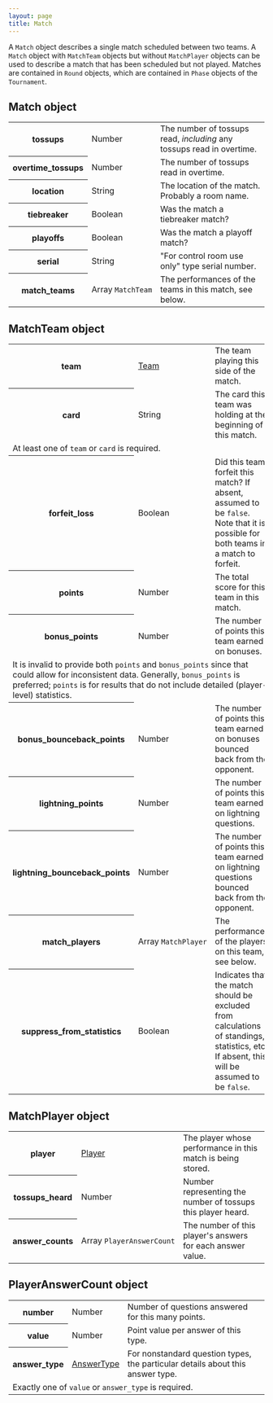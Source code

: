 ```yaml
---
layout: page
title: Match
---
```

A `Match` object describes a single match scheduled between two teams. A `Match` object with `MatchTeam` objects but without `MatchPlayer` objects can be used to describe a match that has been scheduled but not played. Matches are contained in `Round` objects, which are contained in `Phase` objects of the `Tournament`.

## Match object

<table class="fields"><tbody>
  <tr class="optional">
    <th>tossups</th>
    <td class="type">Number</td>
    <td>The number of tossups read, <em>including</em> any tossups read in overtime.</td>
  </tr>
  <tr class="optional">
    <th>overtime_tossups</th>
    <td class="type">Number</td>
    <td>The number of tossups read in overtime.</td>
  </tr>
  <tr class="optional">
    <th>location</th>
    <td class="type">String</td>
    <td>The location of the match. Probably a room name.</td>
  </tr>
  <tr class="optional">
    <th>tiebreaker</th>
    <td class="type">Boolean</td>
    <td>Was the match a tiebreaker match?</td>
  </tr>
  <tr class="optional">
    <th>playoffs</th>
    <td class="type">Boolean</td>
    <td>Was the match a playoff match?</td>
  </tr>
  <tr class="optional">
    <th>serial</th>
    <td class="type">String</td>
    <td>"For control room use only" type serial number.</td>
  </tr>
  <tr class="required">
    <th>match_teams</th>
    <td class="type"><nobr>Array <code>MatchTeam</code></nobr></td>
    <td>The performances of the teams in this match, see below.</td>
  </tr>
</tbody></table>

## MatchTeam object

<table class="fields"><tbody>
  <tr class="optional">
    <th>team</th>
    <td class="type"><a href="{{ site.baseurl }}/team">Team</a></td>
    <td>The team playing this side of the match.</td>
  </tr>
  <tr class="optional">
    <th>card</th>
    <td class="type">String</td>
    <td>The card this team was holding at the beginning of this match.</td>
  </tr>
  <tr class="required annotation">
    <td colspan="3">At least one of <code>team</code> or <code>card</code> is required.</td>
  </tr>
  <tr class="optional">
    <th>forfeit_loss</th>
    <td class="type">Boolean</td>
    <td>Did this team forfeit this match? If absent, assumed to be <code>false</code>. Note that it is possible for both teams in a match to forfeit.</td>
  </tr>
  <tr class="optional">
    <th>points</th>
    <td class="type">Number</td>
    <td>The total score for this team in this match.</td>
  </tr>
  <tr class="optional">
    <th>bonus_points</th>
    <td class="type">Number</td>
    <td>The number of points this team earned on bonuses.</td>
  </tr>
  <tr class="required annotation">
    <td colspan="3">It is invalid to provide both <code>points</code> and <code>bonus_points</code> since that could allow for inconsistent data. Generally, <code>bonus_points</code> is preferred; <code>points</code> is for results that do not include detailed (player-level) statistics.</td>
  </tr>
  <tr class="optional">
    <th>bonus_bounceback_points</th>
    <td class="type">Number</td>
    <td>The number of points this team earned on bonuses bounced back from the opponent.</td>
  </tr>
  <tr class="optional">
    <th>lightning_points</th>
    <td class="type">Number</td>
    <td>The number of points this team earned on lightning questions.</td>
  </tr>
  <tr class="optional">
    <th>lightning_bounceback_points</th>
    <td class="type">Number</td>
    <td>The number of points this team earned on lightning questions bounced back from the opponent.</td>
  </tr>
  <tr class="optional">
    <th>match_players</th>
    <td class="type"><nobr>Array <code>MatchPlayer</code></nobr></td>
    <td>The performances of the players on this team, see below.</td>
  </tr>
  <tr class="optional">
    <th>suppress_from_statistics</th>
    <td class="type">Boolean</td>
    <td>Indicates that the match should be excluded from calculations of standings, statistics, etc. If absent, this will be assumed to be <code>false</code>.</td>
  </tr>
</tbody></table>

## MatchPlayer object

<table class="fields"><tbody>
  <tr class="required">
    <th>player</th>
    <td class="type"><a href="{{ site.baseurl }}/player">Player</a></td>
    <td>The player whose performance in this match is being stored.</td>
  </tr>
  <tr class="required">
    <th>tossups_heard</th>
    <td class="type">Number</td>
    <td>Number representing the number of tossups this player heard.</td>
  </tr>
  <tr class="required">
    <th>answer_counts</th>
    <td class="type"><nobr>Array <code>PlayerAnswerCount</code></nobr></td>
    <td>The number of this player's answers for each answer value.</td>
  </tr>
</tbody></table>

## PlayerAnswerCount object

<table class="fields"><tbody>
  <tr class="required">
    <th>number</th>
    <td class="type">Number</td>
    <td>Number of questions answered for this many points.</td>
  </tr>
  <tr class="optional">
    <th>value</th>
    <td class="type">Number</td>
    <td>Point value per answer of this type.</td>
  </tr>
  <tr class="optional">
    <th>answer_type</th>
    <td class="type"><a href="{{ site.baseurl }}/answer_type">AnswerType</a></td>
    <td>For nonstandard question types, the particular details about this answer type.</td>
  </tr>
  <tr class="required annotation">
    <td colspan="3">Exactly one of <code>value</code> or <code>answer_type</code> is required.</td>
  </tr>
</tbody></table>
